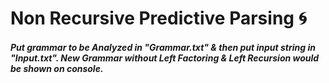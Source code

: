 # Non Recursive Predictive Parsing :cyclone:
##### Put grammar to be Analyzed in **"Grammar.txt"** & then put input string in **"Input.txt"**. New Grammar without Left Factoring & Left Recursion would be shown on console. 
